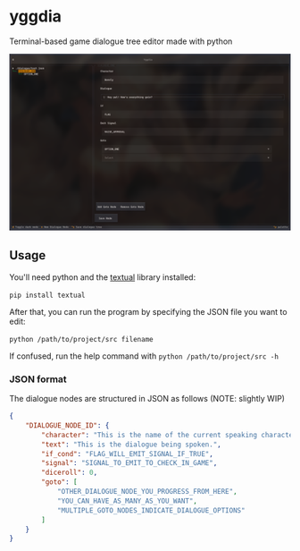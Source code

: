 # yggdia
Terminal-based game dialogue tree editor made with python

![](resources/image.png)

## Usage
You'll need python and the [textual](https://textual.textualize.io/) library installed:

```pip install textual```

After that, you can run the program by specifying the JSON file you want to edit:

```python /path/to/project/src filename```

If confused, run the help command with ```python /path/to/project/src -h```

### JSON format
The dialogue nodes are structured in JSON as follows (NOTE: slightly WIP)

```json
{
    "DIALOGUE_NODE_ID": {
        "character": "This is the name of the current speaking character.",
        "text": "This is the dialogue being spoken.",
        "if_cond": "FLAG_WILL_EMIT_SIGNAL_IF_TRUE",
        "signal": "SIGNAL_TO_EMIT_TO_CHECK_IN_GAME",
        "diceroll": 0,
        "goto": [
            "OTHER_DIALOGUE_NODE_YOU_PROGRESS_FROM_HERE",
            "YOU_CAN_HAVE_AS_MANY_AS_YOU_WANT",
            "MULTIPLE_GOTO_NODES_INDICATE_DIALOGUE_OPTIONS"
        ]
    }
}
```

